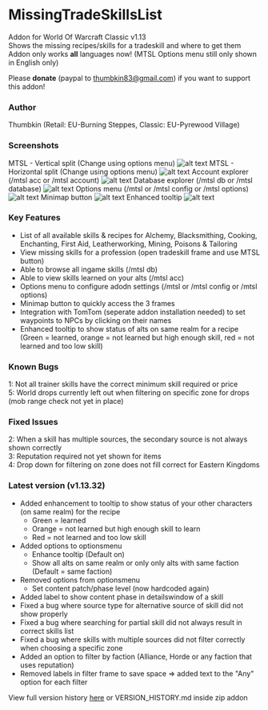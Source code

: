 # MissingTradeSkillsList
Addon for World Of Warcraft Classic v1.13  
Shows the missing recipes/skills for a tradeskill and where to get them  
Addon only works **all** languages now! (MTSL Options menu still only shown in English only)  

Please **donate** (paypal to thumbkin83@gmail.com) if you want to support this addon!

### Author
Thumbkin (Retail: EU-Burning Steppes, Classic: EU-Pyrewood Village)

### Screenshots
MTSL - Vertical split (Change using options menu)
![alt text](http://mtsl.ddns.net/images/mtsl_main.png "Missing TradeSkills List - Vertical Split")
MTSL - Horizontal split (Change using options menu)
![alt text](http://mtsl.ddns.net/images/mtsl_main_horizontal.png "Missing TradeSkills List - Horizontal Split")
Account explorer (/mtsl acc or /mtsl account)
![alt text](http://mtsl.ddns.net/images/mtsl_account.png "Missing TradeSkills List - Account explorer")
Database explorer (/mtsl db or /mtsl database)
![alt text](http://mtsl.ddns.net/images/mtsl_database.png "Missing TradeSkills List - Database explorer")
Options menu (/mtsl or /mtsl config or /mtsl options)
![alt text](http://mtsl.ddns.net/images/mtsl_options.png "Missing TradeSkills List - Options menu")
Minimap button
![alt text](http://mtsl.ddns.net/images/mtsl_minimap.png "Missing TradeSkills List - Options menu")
Enhanced tooltip
![alt text](http://mtsl.ddns.net/images/mtsl_tooltip.png "Missing TradeSkills List - Enhanced tooltip")

### Key Features

* List of all available skills & recipes for Alchemy, Blacksmithing, Cooking, Enchanting, First Aid, Leatherworking, Mining, Poisons & Tailoring
* View missing skills for a profession (open tradeskill frame and use MTSL button)
* Able to browse all ingame skills  (/mtsl db)
* Able to view skills learned on your alts (/mtsl acc)
* Options menu to configure adodn settings (/mtsl or /mtsl config or /mtsl options)
* Minimap button to quickly access the 3 frames
* Integration with TomTom (seperate addon installation needed) to set waypoints to NPCs by clicking on their names
* Enhanced tooltip to show status of alts on same realm for a recipe (Green = learned, orange = not learned but high enough skill, red = not learned and too low skill)

### Known Bugs

1: Not all trainer skills have the correct minimum skill required or price  
5: World drops currently left out when filtering on specific zone for drops (mob range check not yet in place)  

### Fixed Issues

2: When a skill has multiple sources, the secondary source is not always shown correctly  
3: Reputation required not yet shown for items  
4: Drop down for filtering on zone does not fill correct for Eastern Kingdoms  

### Latest version (v1.13.32)

* Added enhancement to tooltip to show status of your other characters (on same realm) for the recipe
    * Green = learned
    * Orange = not learned but high enough skill to learn
    * Red = not learned and too low skill
* Added options to optionsmenu
    * Enhance tooltip (Default on)
    * Show all alts on same realm or only only alts with same faction (Default = same faction)
* Removed options from optionsmenu
    * Set content patch/phase level (now hardcoded again)
* Added label to show content phase in detailswindow of a skill
* Fixed a bug where source type for alternative source of skill did not show properly
* Fixed a bug where searching for partial skill did not always result in correct skills list
* Fixed a bug where skills with multiple sources did not filter correctly when choosing a specific zone
* Added an option to filter by faction (Alliance, Horde or any faction that uses reputation)
* Removed labels in filter frame to save space => added text to the "Any" option for each filter
 
 View full version history [here](http://mtsl.ddns.net/VERSION_HISTORY.html) or VERSION_HISTORY.md inside zip addon